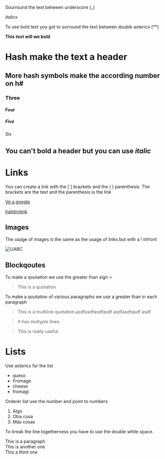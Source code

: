 Sourround the text between underscore (_)

_italics_

 To use bold text you got to sorround the text between double asterics (**)

**This text will we bold**

# Hash make the text a header
## More hash symbols make the according number on h#
### Three
#### Four
##### Five
###### Six


## You can't bold a header but you can use _italic_

# Links

You can create a link with the  [ ] brackets and the ( ) parenthesis. The brackets are the text and the parenthesis is the link 

[Ve a google](www.google.com)



[Iralotrolink][Otro_link].


[Otro_link]: www.google.com


## Images

The usage of images is the same as the usage of links but with a ! infront

![UABC](http://ica.mxl.uabc.mx/images/escudo%20transp.gif)

## Blockqoutes

To make a qoutation we use the greater than sign >

> This is a quotation

To make a qoutation of various paragraphs we use a greater than in each paragraph

>This is a multiline quotation.asdfasdfasdfasdf
asdfasdfasdf
asdf

>It has multyple lines.

>This is really useful.


# Lists

 Use asterics for the list 
* queso
* Fromage
* cheese
* fromagi


Orderer list use the number and point to numbers
1. Algo
2. Otra cosa
3. Más cosas


To break the line togetherness you have to use the double white space.

This is a paragraph  
This is another one  
This a third one  